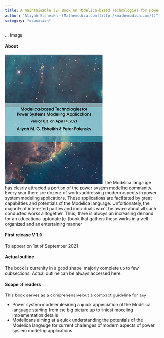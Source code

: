 ```yaml
---
title: A maintainable (E-)Book on Modelica-based Technologies for Power Systems (V0.3)
author: "Atiyah Elsheikh ([Mathemodica.com](http://mathemodica.com/))"
category: "education"
---
```


... Image 

#### About

![The (E-)book Cover](mathemodica-MPSCover0.3_50.png) The Modelica langauge has clearly attracted a portion of the power system modeling community. Every year there are dozens of works addressing modern aspects in power system modeling applications. These applications are facilitated by great capabilities and potentials of the Modelica language. Unfortionately, the majority of interested parties and individuals won't be aware about all such conducted works alltogether. Thus, there is always an increasing demand for an educational uptodate (e-)book that gathers these works in a well-organized and an entertaining manner. 

#### First release V 1.0 

To appear on 1st of September 2021

#### Actual outline

The book is currenlty in a good shape, majorly complete up to few subsections. Actual outline can be always accessed 
[here](https://github.com/Mathemodica/ModelicaPowerSystemBook/blob/main/ModelicaPowerSys-outline.pdf). 

#### Scope of readers 

This book serves as a comprehensive but a compact guideline for any 

- Power system modeler desiring a quick appreciation of the Modelica language starting from the big picture up to tiniest modeling implementation details    
- Modelicans aiming at a quick understanding the potentials of the Modelica langauge for current challenges of modern aspects of power system modeling applications    


